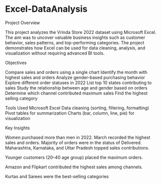 # Excel-DataAnalysis
Project Overview

This project analyzes the Vrinda Store 2022 dataset using Microsoft Excel. The aim was to uncover valuable business insights such as customer behavior, sales patterns, and top-performing categories. The project demonstrates how Excel can be used for data cleaning, analysis, and visualization without requiring advanced BI tools.

 Objectives

Compare sales and orders using a single chart
Identify the month with highest sales and orders
Analyze gender-based purchasing behavior
Explore different order statuses in 2022
List top 10 states contributing to sales
Study the relationship between age and gender based on orders
Determine which channel contributed maximum sales
Find the highest selling category

Tools Used
Microsoft Excel
Data cleaning (sorting, filtering, formatting)
Pivot tables for summarization
Charts (bar, column, line, pie) for visualization

 Key Insights

Women purchased more than men in 2022.
March recorded the highest sales and orders.
Majority of orders were in the status of Delivered.
Maharashtra, Karnataka, and Uttar Pradesh topped sales contributions.

Younger customers (20–40 age group) placed the maximum orders.

Amazon and Flipkart contributed the highest sales among channels.

Kurtas and Sarees were the best-selling categories
